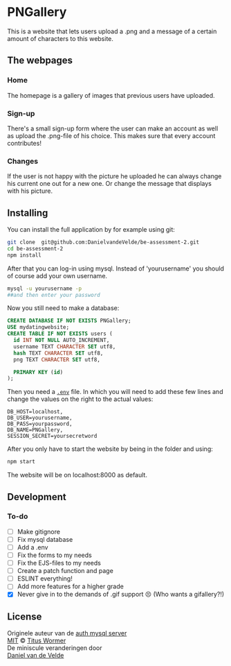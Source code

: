 # PNGallery

This is a website that lets users upload a .png and a message of a certain amount of characters to this website.

## The webpages
### Home
The homepage is a gallery of images that previous users have uploaded.

### Sign-up
There's a small sign-up form where the user can make an account as well as upload the .png-file of his choice. This makes sure that every account contributes!

### Changes   
If the user is not happy with the picture he uploaded he can always change his current one out for a new one. Or change the message that displays with his picture.

## Installing
You can install the full application by for example using git:
```bash
git clone  git@github.com:DanielvandeVelde/be-assessment-2.git
cd be-assessment-2
npm install
```
After that you can log-in using mysql. Instead of 'yourusername' you should of course add your own username.
```sh
mysql -u yourusername -p
##and then enter your password
```
Now you still need to make a database:
```SQL
CREATE DATABASE IF NOT EXISTS PNGallery;
USE mydatingwebsite;
CREATE TABLE IF NOT EXISTS users (
  id INT NOT NULL AUTO_INCREMENT,
  username TEXT CHARACTER SET utf8,
  hash TEXT CHARACTER SET utf8,
  png TEXT CHARACTER SET utf8,

  PRIMARY KEY (id)
);
```
Then you need a [`.env`][dotenv] file. In which you will need to add these few lines and change the values on the right to the actual values:  

```text
DB_HOST=localhost,
DB_USER=yourusername,
DB_PASS=yourpassword,
DB_NAME=PNGallery,
SESSION_SECRET=yoursecretword
```
After you only have to start the website by being in the folder and using:
```bash
npm start
```
The website will be on localhost:8000 as default.

## Development
### To-do
- [ ] Make gitignore
- [ ] Fix mysql database
- [ ] Add a .env
- [ ] Fix the forms to my needs
- [ ] Fix the EJS-files to my needs
- [ ] Create a patch function and page
- [ ] ESLINT everything!
- [ ] Add more features for a higher grade
- [x] Never give in to the demands of .gif support :persevere: (Who wants a gifallery?!)

## License
Originele auteur van de [auth mysql server][original]  
[MIT][] © [Titus Wormer][author]   
De miniscule veranderingen door   
[Daniel van de Velde][co-author]  

[dotenv]: https:/www.npmjs.com/package/dotenv
[original]:https://github.com/cmda-be/course-17-18/tree/master/examples/auth-server
[mit]: https://opensource.org/licenses/MIT
[author]: http://wooorm.com
[co-author]: http://DanielvandeVelde.nl
